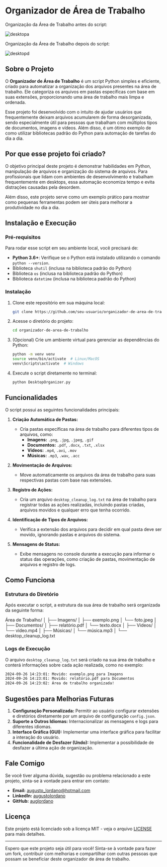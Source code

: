 # Organizador de Área de Trabalho

Organização da Área de Trabalho antes do script: 

![desktopa](https://github.com/user-attachments/assets/c3f65b16-d027-4c53-b152-25a98ef6e872)

Organização da Área de Trabalho depois do script:

![desktopd](https://github.com/user-attachments/assets/870b83c6-99e6-46ac-b00c-13b7c9fc12e6)

## Sobre o Projeto

O **Organizador de Área de Trabalho** é um script Python simples e eficiente, criado para automatizar a organização dos arquivos presentes na área de trabalho. Ele categoriza os arquivos em pastas específicas com base em suas extensões, proporcionando uma área de trabalho mais limpa e ordenada.

Esse projeto foi desenvolvido com o intuito de ajudar usuários que frequentemente deixam arquivos acumularem de forma desorganizada, sendo especialmente útil para pessoas que trabalham com múltiplos tipos de documentos, imagens e vídeos. Além disso, é um ótimo exemplo de como utilizar bibliotecas padrão do Python para automação de tarefas do dia a dia.

## Por que esse projeto foi criado?

O objetivo principal deste projeto é demonstrar habilidades em Python, manipulação de arquivos e organização do sistema de arquivos. Para profissionais que lidam com ambientes de desenvolvimento e trabalham frequentemente em desktops, essa automação economiza tempo e evita distrações causadas pela desordem.

Além disso, este projeto serve como um exemplo prático para mostrar como pequenas ferramentas podem ser úteis para melhorar a produtividade no dia a dia.

## Instalação e Execução

### Pré-requisitos

Para rodar esse script em seu ambiente local, você precisará de:

- **Python 3.6+**: Verifique se o Python está instalado utilizando o comando `python --version`.
- Biblioteca `shutil` (inclusa na biblioteca padrão do Python)
- Biblioteca `os` (inclusa na biblioteca padrão do Python)
- Biblioteca `datetime` (inclusa na biblioteca padrão do Python)

### Instalação

1. Clone este repositório em sua máquina local:
   ```bash
   git clone https://github.com/seu-usuario/organizador-de-area-de-trabalho.git

2. Acesse o diretório do projeto:
   ```bash
   cd organizador-de-area-de-trabalho

3. (Opcional) Crie um ambiente virtual para gerenciar as dependências do Python:
   ```bash
   python -m venv venv
   source venv/bin/activate  # Linux/MacOS
   venv\Scripts\activate  # Windows

4. Execute o script diretamente no terminal:
   ```bash
   python DesktopOrganizer.py

## Funcionalidades

O script possui as seguintes funcionalidades principais:

1. **Criação Automática de Pastas:**
   - Cria pastas específicas na área de trabalho para diferentes tipos de arquivos, como:
     - **Imagens:** `.png`, `.jpg`, `.jpeg`, `.gif`
     - **Documentos:** `.pdf`, `.docx`, `.txt`, `.xlsx`
     - **Vídeos:** `.mp4`, `.avi`, `.mov`
     - **Músicas:** `.mp3`, `.wav`, `.acc`

2. **Movimentação de Arquivos:**
   - Move automaticamente os arquivos da área de trabalho para suas respectivas pastas com base nas extensões.

3. **Registro de Ações:**
   - Cria um arquivo `desktop_cleanup_log.txt` na área de trabalho para registrar todas as ações realizadas, incluindo pastas criadas, arquivos movidos e qualquer erro que tenha ocorrido.

4. **Identificação de Tipos de Arquivos:**
   - Verifica a extensão dos arquivos para decidir em qual pasta deve ser movido, ignorando pastas e arquivos do sistema.

5. **Mensagens de Status:**
   - Exibe mensagens no console durante a execução para informar o status das operações, como criação de pastas, movimentação de arquivos e registro de logs.

## Como Funciona

### Estrutura do Diretório
Após executar o script, a estrutura da sua área de trabalho será organizada da seguinte forma:

Área de Trabalho/ │ ├── Imagens/ │ ├── exemplo.png │ └── foto.jpeg │ ├── Documentos/ │ ├── relatório.pdf │ └── texto.docx │ ├── Videos/ │ └── video.mp4 │ ├── Músicas/ │ └── música.mp3 │ └── desktop_cleanup_log.txt


### Logs de Execução

O arquivo `desktop_cleanup_log.txt` será criado na sua área de trabalho e conterá informações sobre cada ação realizada, como no exemplo:

```bash
2024-09-26 14:23:01: Movido: exemplo.png para Imagens 
2024-09-26 14:23:01: Movido: relatório.pdf para Documentos
2024-09-26 14:23:02: Área de trabalho organizada!
```

## Sugestões para Melhorias Futuras

1. **Configuração Personalizada:** Permitir ao usuário configurar extensões e diretórios diretamente por um arquivo de configuração `config.json`.
2. **Suporte a Outros Idiomas:** Internacionalizar as mensagens e logs para diferentes idiomas.
3. **Interface Gráfica (GUI):** Implementar uma interface gráfica para facilitar a interação do usuário.
4. **Funcionalidade de Desfazer (Undo):** Implementar a possibilidade de desfazer a última ação de organização.

## Fale Comigo

Se você tiver alguma dúvida, sugestão ou problema relacionado a este projeto, sinta-se à vontade para entrar em contato:

- **Email:** augusto_lordano@hotmail.com
- **LinkedIn:** [augustolordano](https://www.linkedin.com/in/augustolordano/)
- **GitHub:** [auglordano](https://github.com/auglordano)

## Licença

Este projeto está licenciado sob a licença MIT - veja o arquivo [LICENSE](LICENSE) para mais detalhes.

---

Espero que este projeto seja útil para você! Sinta-se à vontade para fazer um fork, contribuir com melhorias e compartilhar com outras pessoas que possam se beneficiar deste organizador de área de trabalho.
